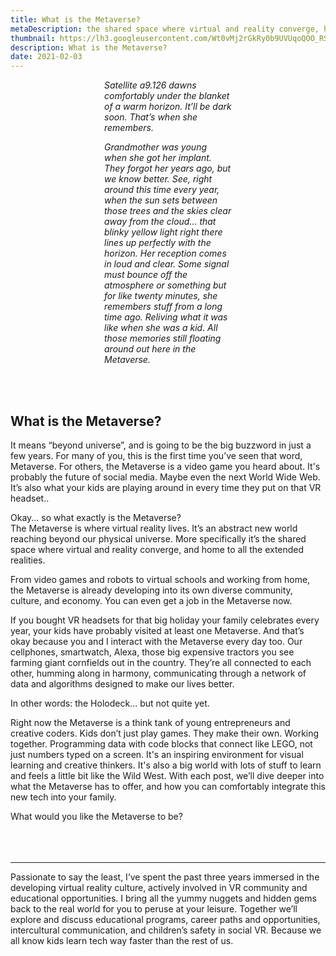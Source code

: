 ```yaml
---
title: What is the Metaverse?
metaDescription: the shared space where virtual and reality converge, home to all the extended realities
thumbnail: https://lh3.googleusercontent.com/Wt0vMj2rGkRy0b9UVUqoQOO_RSJFgTS13Mb4YspwJM0F_dJ0hKebUcswYhU5yPSXfjjqcD5AGyuzqj7ZCXP5k3XxLNlIDPKn30dE0byKEftX1u8ru2CsY_UNujFa9IxPCazmB_68=w2400
description: What is the Metaverse?
date: 2021-02-03
---
```


<section class="blog topmost-section">
  <div class="blog-banner"
      style="background-image:url('{{ .Params.bannerImage }}');height:{{ .Params.bannerHeight }};max-height:{{ .Params.maxBannerHeight }};"></div>



<div style="padding-left: 150px; padding-right: 150px;"><i>

Satellite a9.126 dawns comfortably under the blanket of a warm horizon.
It’ll be dark soon. That’s when she remembers.

Grandmother was young when she got her implant. They forgot her years ago, but we know better. See, right around this time every year, when the sun sets between those trees and the skies clear away from the cloud… that blinky yellow light right there lines up perfectly with the horizon. Her reception comes in loud and clear. Some signal must bounce off the atmosphere or something but for like twenty minutes, she remembers stuff from a long time ago. Reliving what it was like when she was a kid. All those memories still floating around out here in the Metaverse.</i>
</div>

<br>
<br>

## **What is the Metaverse?**

It means “beyond universe”, and is going to be the big buzzword in just a few years.
For many of you, this is the first time you’ve seen that word, Metaverse. For others, the Metaverse is a video game you heard about. It's probably the future of social media. Maybe even the next World Wide Web.\
It’s also what your kids are playing around in every time they put on that VR headset..

Okay... so what exactly is the Metaverse?\
The Metaverse is where virtual reality lives. It’s an abstract new world reaching beyond our physical universe. More specifically it’s the shared space where virtual and reality converge, and home to all the extended realities. 

From video games and robots to virtual schools and working from home, the Metaverse is already developing into its own diverse community, culture, and economy. You can even get a job in the Metaverse now.

If you bought VR headsets for that big holiday your family celebrates every year, your kids have probably visited at least one Metaverse. And that’s okay because you and I interact with the Metaverse every day too. Our cellphones, smartwatch, Alexa, those big expensive tractors you see farming giant cornfields out in the country. They’re all connected to each other, humming along in harmony, communicating through a network of data and algorithms designed to make our lives better.

In other words: the Holodeck... but not quite yet.

Right now the Metaverse is a think tank of young entrepreneurs and creative coders. Kids don’t just play games. They make their own. Working together. Programming data with code blocks that connect like LEGO, not just numbers typed on a screen. It's an inspiring environment for visual learning and creative thinkers. It's also a big world with lots of stuff to learn and feels a little bit like the Wild West.
With each post, we’ll dive deeper into what the Metaverse has to offer, and how you can comfortably integrate this new tech into your family.

What would you like the Metaverse to be?
<br>
<br>
<br>
<br>
*********

Passionate to say the least, I’ve spent the past three years immersed in the developing virtual reality culture, actively involved in VR community and educational opportunities. I bring all the yummy nuggets and hidden gems back to the real world for you to peruse at your leisure. Together we’ll explore and discuss educational programs, career paths and opportunities, intercultural communication, and children’s safety in social VR. Because we all know kids learn tech way faster than the rest of us.